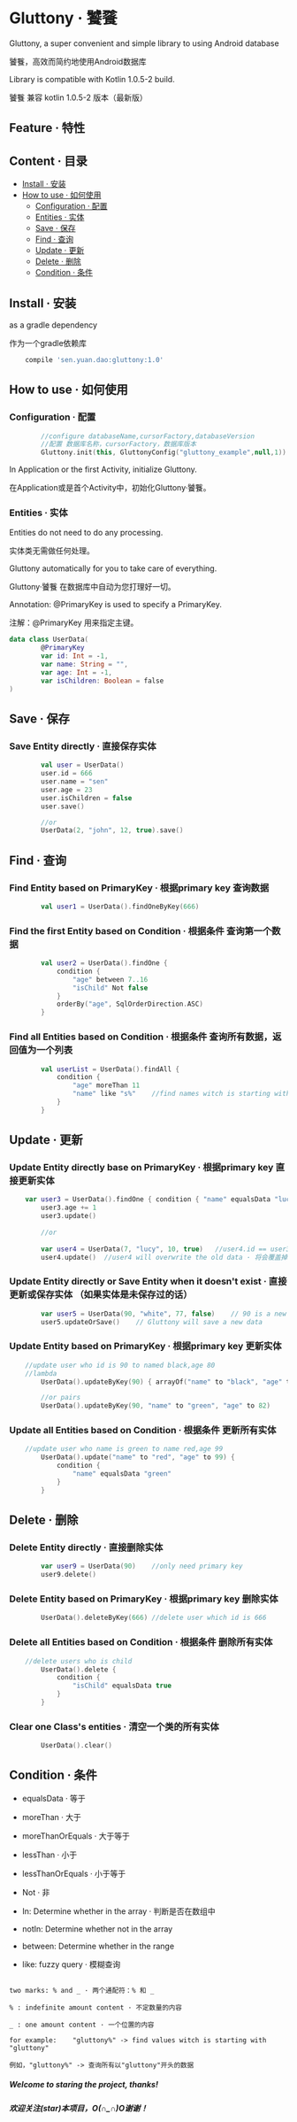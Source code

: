 # Gluttony · 饕餮
Gluttony, a super convenient and simple library to using Android database

饕餮，高效而简约地使用Android数据库

Library is compatible with Kotlin 1.0.5-2 build.

饕餮 兼容 kotlin 1.0.5-2 版本（最新版）



## Feature · 特性

## Content · 目录

* [Install · 安装](#install--安装)
* [How to use · 如何使用](#how-to-use--如何使用)
	* [Configuration · 配置](#configuration--配置)
	* [Entities · 实体](#entities--实体)
	* [Save · 保存](#save--保存)
	* [Find · 查询](#find--查询)
	* [Update · 更新](#update--更新)
	* [Delete · 删除](#delete--删除)
	* [Condition · 条件](#condition--条件)
 

## Install · 安装
as a gradle dependency

作为一个gradle依赖库

```groovy
    compile 'sen.yuan.dao:gluttony:1.0'
```
## How to use · 如何使用

### Configuration · 配置

```kotlin
        //configure databaseName,cursorFactory,databaseVersion 
        //配置 数据库名称，cursorFactory，数据库版本
        Gluttony.init(this, GluttonyConfig("gluttony_example",null,1))
```
In Application or the first Activity, initialize Gluttony. 

在Application或是首个Activity中，初始化Gluttony·饕餮。

### Entities · 实体
Entities do not need to do any processing. 

实体类无需做任何处理。

Gluttony automatically for you to take care of everything. 

Gluttony·饕餮 在数据库中自动为您打理好一切。

Annotation: @PrimaryKey is used to specify a PrimaryKey.


注解：@PrimaryKey 用来指定主键。
```kotlin
data class UserData(
        @PrimaryKey
        var id: Int = -1,
        var name: String = "",
        var age: Int = -1,
        var isChildren: Boolean = false
)
```


## Save · 保存
### Save Entity directly · 直接保存实体
```kotlin
        val user = UserData()
        user.id = 666
        user.name = "sen"
        user.age = 23
        user.isChildren = false
        user.save()

        //or
        UserData(2, "john", 12, true).save()
```


## Find · 查询
### Find Entity based on PrimaryKey · 根据primary key 查询数据
```kotlin
        val user1 = UserData().findOneByKey(666)
```

### Find the first Entity based on Condition · 根据条件 查询第一个数据
```kotlin
        val user2 = UserData().findOne {
            condition {
                "age" between 7..16
                "isChild" Not false
            }
            orderBy("age", SqlOrderDirection.ASC)
        }
```

### Find all Entities based on Condition · 根据条件 查询所有数据，返回值为一个列表
```kotlin
        val userList = UserData().findAll {
            condition {
                "age" moreThan 11
                "name" like "s%"	//find names witch is starting with "s"
            }
        }
```

## Update · 更新

### Update Entity directly base on PrimaryKey · 根据primary key 直接更新实体
```kotlin
	var user3 = UserData().findOne { condition { "name" equalsData "lucy" } }!!
        user3.age += 1
        user3.update()
        
        //or
        
        var user4 = UserData(7, "lucy", 10, true)	//user4.id == user3.id · 注意primary key相同
        user4.update()	//user4 will overwrite the old data · 将会覆盖掉旧数据
```

### Update Entity directly or Save Entity when it doesn't exist · 直接 更新或保存实体 （如果实体是未保存过的话）
```kotlin
        var user5 = UserData(90, "white", 77, false)	// 90 is a new primary key
        user5.updateOrSave()	// Gluttony will save a new data
```

### Update Entity based on PrimaryKey · 根据primary key 更新实体
```kotlin
	//update user who id is 90 to named black,age 80
	//lambda
        UserData().updateByKey(90) { arrayOf("name" to "black", "age" to 80) }

        //or pairs
        UserData().updateByKey(90, "name" to "green", "age" to 82)
```

### Update all Entities based on Condition · 根据条件 更新所有实体
```kotlin
	//update user who name is green to name red,age 99
        UserData().update("name" to "red", "age" to 99) {
            condition {
                "name" equalsData "green"
            }
        }
```

## Delete · 删除

### Delete Entity directly · 直接删除实体
```kotlin
        var user9 = UserData(90)	//only need primary key
        user9.delete()
```


### Delete Entity based on PrimaryKey · 根据primary key 删除实体
```kotlin
        UserData().deleteByKey(666)	//delete user which id is 666
```

### Delete all Entities based on Condition · 根据条件 删除所有实体
```kotlin
	//delete users who is child
        UserData().delete {
            condition {
                "isChild" equalsData true
            }
        }
```

### Clear one Class's entities · 清空一个类的所有实体
```kotlin
        UserData().clear()
```

## Condition · 条件

* equalsData · 等于

* moreThan · 大于

* moreThanOrEquals · 大于等于

* lessThan · 小于

* lessThanOrEquals · 小于等于

* Not · 非

* In:		Determine whether in the array · 判断是否在数组中 

* notIn:	Determine whether not in the array

* between:	Determine whether in the range

* like:		fuzzy query · 模糊查询

```

two marks: % and _ · 两个通配符：% 和 _

% : indefinite amount content · 不定数量的内容

_ : one amount content · 一个位置的内容

for example:	"gluttony%" -> find values witch is starting with "gluttony"

例如，"gluttony%" -> 查询所有以"gluttony"开头的数据

```

##### Welcome to staring the project, thanks!

##### 欢迎关注(star)本项目，O(∩_∩)O谢谢！
